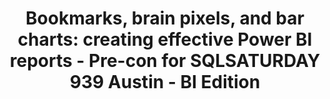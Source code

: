 ---
state: TX
region: Austin
title: "Bookmarks, brain pixels, and bar charts: creating effective Power BI reports - Pre-con for SQLSATURDAY 939 Austin - BI Edition"
event_url: https://www.eventbrite.com/e/creating-effective-power-bi-reports-with-mvp-meagan-longoria-tickets-84638719689
start_date: 2020-02-07
cost: $125 – $175
topics: [ microsoft, mssql, powerbi ]
---